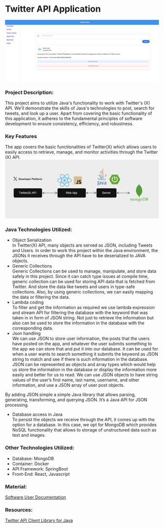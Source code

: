 # Twitter API Application
![Homepage](image/homepage.png)
### Project Description:
This project aims to utilize Java's functionality to work with Twitter's (X) API. We'll demonstrate the skills of Java's technologies to post, search for tweets, and look up a user. Apart from covering the basic functionality of this application, it adheres to the fundamental principles of software development to ensure consistency, efficiency, and robustness.</br>
### Key Features
The app covers the basic functionalities of Twitter(X) which allows users to easily access to retrieve, manage, and monitor activities through the Twitter (X) API.
![Diagram](image/Twitter_API_Application.png)
### Java Technologies Utilized:
- Object Serialization</br>
  In Twitter(X) API, many objects are served as JSON, including Tweets and Users. In order to work this project within the Java environment, the JSONs it receives through the API have to be deserialized to JAVA objects.
- Generic Collections</br>
  Generic Collections can be used to manage, manipulate, and store data safely in this project. Since it can catch type issues at compile time, generic collection can be used for storing API data that is fetched from Twitter. And store the data like tweets and users in type-safe collections. Also, by using generic collections, we can easily mapping the data or filtering the data.
- Lambda coding</br>
  To filter and get the information as required we use lambda expression and stream API for filtering the database with the keyword that was taken in in form of JSON string. Not just to retrieve the information but also can be used to store the information in the database with the corresponding data.
- Json handling</br>
  We can use JSON to store user information, the posts that the users have posted on the app, and whatever the user submits something to the app we can store that and put it into our database. It can be used for when a user wants to search something it submits the keyword as JSON string to match and see if there is such information in the database. JSON can be represented as objects and array types which would help us store the information in the database or display the information more easily and better for us to read. We can use JSON objects to have string values of the user’s first name, last name, username, and other information, and use a JSON array of user post objects.

By adding JSON.simple a simple Java library that allows parsing, generating, transforming, and querying JSON. It’s a Java API for JSON processing.
- Database access in Java</br>
  To persist the objects we receive through the API, it comes up with the option for a database. In this case, we opt for MongoDB which provides NoSQL functionality that allows to storage of unstructured data such as text and images.
### Other Technologies Utilized:
- Database: MongoDB
- Container: Docker
- API Framework: SpringBoot
- Front-End: React, Javascript

### Material:
[Software User Documentation](https://github.com/stephenyang0215/CS622-Advanced-Programming-Techniques/blob/main/Software_User_Documentation.pdf)
### Resources:
[Twitter API Client Library for Java](https://github.com/xdevplatform/twitter-api-java-sdk)